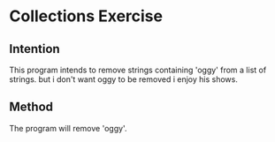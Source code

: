 # Collections Exercise

## Intention

This program intends to remove strings containing 'oggy' from a list of strings.
but i don't want oggy to be removed i enjoy his shows.

## Method

The program will remove 'oggy'.
